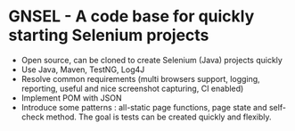 # GNSEL - A code base for quickly starting Selenium projects
* Open source, can be cloned to create Selenium (Java) projects quickly
* Use Java, Maven, TestNG, Log4J
* Resolve common requirements (multi browsers support, logging, reporting, useful and nice screenshot capturing, CI enabled)
* Implement POM with JSON
* Introduce some patterns : all-static page functions, page state and self-check method. The goal is tests can be created quickly and flexibly.

